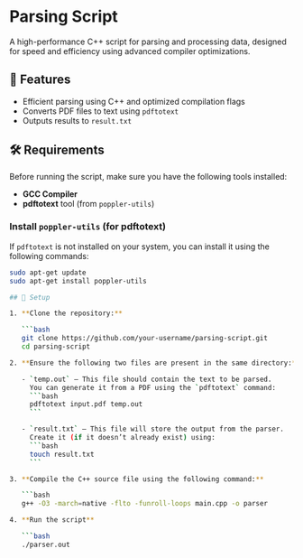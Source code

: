 # Parsing Script

A high-performance C++ script for parsing and processing data, designed for speed and efficiency using advanced compiler optimizations.

## 🚀 Features

- Efficient parsing using C++ and optimized compilation flags
- Converts PDF files to text using `pdftotext`
- Outputs results to `result.txt`

## 🛠 Requirements

Before running the script, make sure you have the following tools installed:

- **GCC Compiler**
- **pdftotext** tool (from `poppler-utils`)

### Install `poppler-utils` (for pdftotext)

If `pdftotext` is not installed on your system, you can install it using the following commands:

```bash
sudo apt-get update
sudo apt-get install poppler-utils

## 📁 Setup

1. **Clone the repository:**

   ```bash
   git clone https://github.com/your-username/parsing-script.git
   cd parsing-script

2. **Ensure the following two files are present in the same directory:**

   - `temp.out` – This file should contain the text to be parsed.  
     You can generate it from a PDF using the `pdftotext` command:
     ```bash
     pdftotext input.pdf temp.out
     ```

   - `result.txt` – This file will store the output from the parser.  
     Create it (if it doesn’t already exist) using:
     ```bash
     touch result.txt
     ```

3. **Compile the C++ source file using the following command:**

   ```bash
   g++ -O3 -march=native -flto -funroll-loops main.cpp -o parser

4. **Run the script**

   ```bash
   ./parser.out
